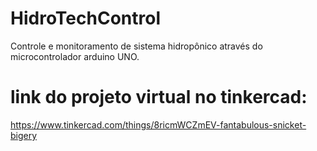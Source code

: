 # HidroTechControl
Controle e monitoramento de sistema hidropônico através do microcontrolador arduino UNO. 
# link do projeto virtual no tinkercad: 
https://www.tinkercad.com/things/8ricmWCZmEV-fantabulous-snicket-bigery
